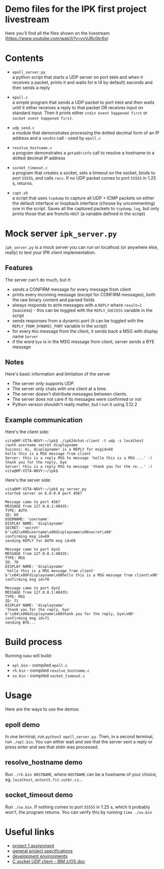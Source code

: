 # Demo files for the IPK first project livestream

Here you'll find all the files shown on the livestream (https://www.youtube.com/watch?v=vyVJRc0kr6s)

# Contents

- `epoll_server.py`\
a python script that starts a UDP server on port `6969`
and when it receives a packet, prints it and waits for `N` (4 by default)
seconds and then sends a reply

- `epoll.c`\
a simple program that sends a UDP packet to port `6969` and then
waits until it either receives a reply to that packet OR receives input on
standard input. Then it prints either `stdin event happened first` or
`socket event happened first`.

- `udp_send.c`\
a module that demonstrates processing the dotted decimal
form of an IP address and a `sendto` call - used by `epoll.c`

- `resolve_hostname.c`\
a program demonstrates a `getaddrinfo` call to resolve
a hostname to a dotted decimal IP address

- `socket_timeout.c`\
a program that creates a socket, sets a timeout on
the socket, binds to port `55555`, and calls `recv`. If no UDP packet
comes to port `55555` in 1.25 s, returns.

- `capt.sh`\
a script that uses `tcpdump` to capture all UDP + ICMP packets
on either the default interface or loopback interface (choose by uncommenting)
one in the script. Saves all the captured packets to `tcpdump.log`, but only
prints those that are from/to `HOST` (a variable defined in the script)


# Mock server `ipk_server.py`

`ipk_server.py` is a mock server you can run on localhost (or anywhere else,
really) to test your IPK client implementation.

## Features

The server can't do much, but it:

- sends a CONFIRM message for every message from client
- prints every incoming message (except for CONFIRM messages), both the raw
binary content and parsed fields
- always responds to `AUTH` messages with a `REPLY` where `result=1`
(success) - this can be toggled with the `REPLY_SUCCESS` variable in the script
- sends responses from a dynamic port (it can be toggled with the
`REPLY_FROM_DYNAMIC_PORT` variable in the script)
- for every `MSG` message from the client, it sends back a MSG with
display name `Server`
- if the word `bye` is in the MSG message from client, server sends a BYE
message

## Notes

Here's basic information and limitation of the server

- The server only supports UDP.
- The server only chats with one client at a time.
- The server doesn't distribute messages between clients.
- The server does not care if its messages were confirmed or not
- Python version shouldn't really matter, but I run it using 3.12.2

## Example communication

Here's the client side:
```
vita@HP-VITA-NOVY:~/ipk$ ./ipk24chat-client -t udp -s localhost
/auth username secret displayname
Success: Hi, displayname! is a REPLY for msgid=69
hello this is a MSG message from client
Server: this is a reply MSG to message 'hello this is a MSG ...' :)
thank you for the reply, bye
Server: this is a reply MSG to message 'thank you for the re...' :)
vita@HP-VITA-NOVY:~/ipk$
```

Here's the server side:
```
vita@HP-VITA-NOVY:~/ipk$ py server.py
started server on 0.0.0.0 port 4567

Message came to port 4567
MESSAGE from 127.0.0.1:48435:
TYPE: AUTH
ID: 69
USERNAME: 'username'
DISPLAY NAME: 'displayname'
SECRET: 'secret'
b'\x02\x00Eusername\x00displayname\x00secret\x00'
confirming msg id=69
sending REPLY for AUTH msg id=69

Message came to port dyn2
MESSAGE from 127.0.0.1:48435:
TYPE: MSG
ID: 70
DISPLAY NAME: 'displayname'
'hello this is a MSG message from client'
b'\x04\x00Fdisplayname\x00hello this is a MSG message from client\x00'
confirming msg id=70

Message came to port dyn2
MESSAGE from 127.0.0.1:48435:
TYPE: MSG
ID: 71
DISPLAY NAME: 'displayname'
'thank you for the reply, bye'
b'\x04\x00Gdisplayname\x00thank you for the reply, bye\x00'
confirming msg id=71
sending BYE...
```

# Build process
Running `make` will build:
- `epl.bin` - compiled `epoll.c`
- `rh.bin` - compiled `resolve_hostname.c`
- `so.bin` - compiled `socket_timeout.c`

# Usage
Here are the ways to use the demos:

## epoll demo
In one terminal, run `python3 epoll_server.py`. Then, in a second terminal,
run `./epl.bin`. You can either wait and see that the server sent a reply
or press enter and see that stdin was processed.

## resolve_hostname demo
Run `./rh.bin HOSTNAME`, where `HOSTNAME` can be a hostname of your choice,
eg. `localhost`, `antont5.fit.vutbr.cz`...

## socket_timeout demo
Run `./so.bin`. If nothing comes to port `55555` in 1.25 s, which it probably
won't, the program returns. You can verify this by running
`time ./so.bin`

# Useful links
- [project 1 assignment](https://git.fit.vutbr.cz/NESFIT/IPK-Projects-2024/src/branch/master/Project%201)
- [general project specifications](https://git.fit.vutbr.cz/NESFIT/IPK-Projects-2024/src/branch/master/README.md)
- [development environments](https://git.fit.vutbr.cz/NESFIT/dev-envs)
- [C socket UDP client - IBM z/OS doc](https://www.ibm.com/docs/en/zos/3.1.0?topic=programs-c-socket-udp-client)
